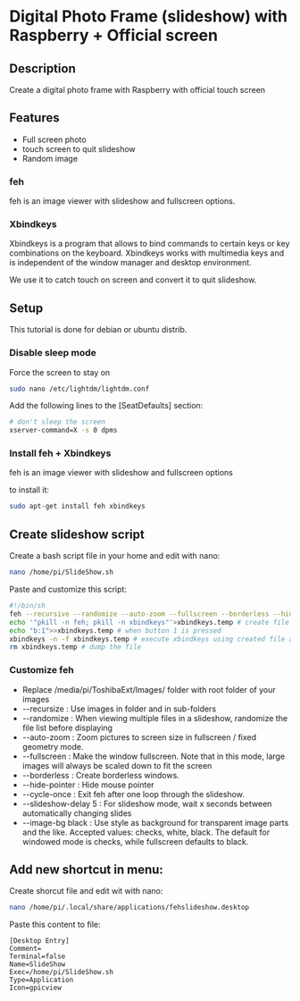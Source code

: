 # Digital Photo Frame (slideshow) with Raspberry + Official screen

## Description
Create a digital photo frame with Raspberry with official touch screen

## Features 

* Full screen photo
* touch screen to quit slideshow
* Random image

### feh
feh is an image viewer with slideshow and fullscreen options.

### Xbindkeys
Xbindkeys is a program that allows to bind commands to certain keys or key combinations on the keyboard. Xbindkeys works with multimedia keys and is independent of the window manager and desktop environment. 

We use it to catch touch on screen and convert it to quit slideshow.

## Setup
This tutorial is done for debian or ubuntu distrib.

### Disable sleep mode
Force the screen to stay on

```bash
sudo nano /etc/lightdm/lightdm.conf
```

Add the following lines to the [SeatDefaults] section:

```bash
# don't sleep the screen
xserver-command=X -s 0 dpms
```
### Install feh + Xbindkeys
feh is an image viewer with slideshow and fullscreen options

to install it:
```bash
sudo apt-get install feh xbindkeys
```

## Create slideshow script
Create a bash script file in your home and edit with nano:
```bash
nano /home/pi/SlideShow.sh
```
Paste and customize this script:
```bash
#!/bin/sh
feh --recursive --randomize --auto-zoom --fullscreen --borderless --hide-pointer --cycle-once --slideshow-delay 5 --image-bg black /media/pi/ToshibaExt/Images/ & # run feh in background with appropriate options
echo '"pkill -n feh; pkill -n xbindkeys"'>xbindkeys.temp # create file with commands to kill feh and xbindkeys
echo "b:1">>xbindkeys.temp # when button 1 is pressed
xbindkeys -n -f xbindkeys.temp # execute xbindkeys using created file and not a daemon
rm xbindkeys.temp # dump the file
```
### Customize feh
* Replace /media/pi/ToshibaExt/Images/ folder with root folder of your images
* --recursize : Use images in folder and in sub-folders
* --randomize : When viewing multiple files in a slideshow, randomize the file list before displaying
* --auto-zoom : Zoom pictures to screen size in fullscreen / fixed geometry mode.
* --fullscreen : Make the window fullscreen. Note that in this mode, large images will always be scaled down to fit the screen
* --borderless : Create borderless windows.
* --hide-pointer : Hide mouse pointer
* --cycle-once : Exit feh after one loop through the slideshow.
* --slideshow-delay 5 : For slideshow mode, wait x seconds between automatically changing slides
* --image-bg black : Use style as background for transparent image parts and the like. Accepted values: checks, white, black. The default for windowed mode is checks, while fullscreen defaults to black.

## Add new shortcut in menu:
Create shorcut file and edit wit with nano:
```bash
nano /home/pi/.local/share/applications/fehslideshow.desktop
```

Paste this content to file:
```
[Desktop Entry]
Comment=
Terminal=false
Name=SlideShow
Exec=/home/pi/SlideShow.sh
Type=Application
Icon=gpicview
```

